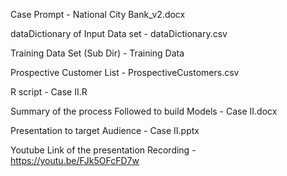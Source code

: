 Case Prompt - National City Bank_v2.docx

dataDictionary of Input Data set - dataDictionary.csv

Training Data Set (Sub Dir) - Training Data 

Prospective Customer List - ProspectiveCustomers.csv 

R script - Case II.R

Summary of the process Followed to build Models -  Case II.docx

Presentation to target Audience - Case II.pptx

Youtube Link of the presentation Recording - https://youtu.be/FJk5OFcFD7w






